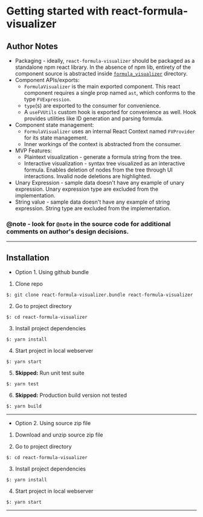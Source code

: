 # Getting started with react-formula-visualizer

## Author Notes

- Packaging - ideally, `react-formula-visualizer` should be packaged as a standalone npm react library. In the absence of npm lib, entirety of the component source is abstracted inside [`formula_visualizer`](src/formula_visualizer) directory.
- Component APIs/exports:
  - `FormulaVisualizer` is the main exported component. This react component requires a single prop named `ast`, which conforms to the type `FVExpression`.
  - `type`(s) are exported to the consumer for convenience.
  - A `useFVUtils` custom hook is exported for convenience as well. Hook provides utilities like ID generation and parsing formula.
- Component state management:
  - `FormulaVisualizer` uses an internal React Context named `FVProvider` for its state management.
  - Inner workings of the context is abstracted from the consumer.
- MVP Features:
  - Plaintext visualization - generate a formula string from the tree.
  - Interactive visualization - syntax tree visualized as an interactive formula. Enables deletion of nodes from the tree through UI interactions. Invalid node deletions are highlighted.
- Unary Expression - sample data doesn't have any example of unary expression. Unary expression type are excluded from the implementation.
- String value - sample data doesn't have any example of string expression. String type are excluded from the implementation.

### **@note** - look for `@note` in the source code for additional comments on author's design decisions.

---

## Installation

- Option 1. Using github bundle

1. Clone repo

```
$: git clone react-formula-visualizer.bundle react-formula-visualizer
```

2. Go to project directory

```
$: cd react-formula-visualizer
```

3. Install project dependencies

```
$: yarn install
```

4. Start project in local webserver

```
$: yarn start
```

5. **Skipped:** Run unit test suite

```
$: yarn test
```

6. **Skipped:** Production build version not tested

```
$: yarn build
```

---

- Option 2. Using source zip file

1. Download and unzip source zip file

2. Go to project directory

```
$: cd react-formula-visualizer
```

3. Install project dependencies

```
$: yarn install
```

4. Start project in local webserver

```
$: yarn start
```

---
